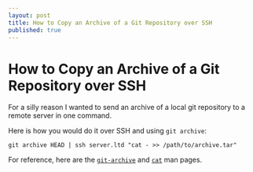 ```yaml
---
layout: post
title: How to Copy an Archive of a Git Repository over SSH
published: true
---
```


# How to Copy an Archive of a Git Repository over SSH
For a silly reason I wanted to send an archive of a local git repository to a
remote server in one command. 

Here is how you would do it over SSH and using `git archive`:

    git archive HEAD | ssh server.ltd "cat - >> /path/to/archive.tar"

For reference, here are the [`git-archive`](http://www.kernel.org/pub/software/scm/git/docs/v1.6.0.6/git-archive.html) and [`cat`](http://man.cx/cat) man pages.
